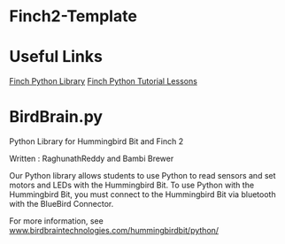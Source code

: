 # Finch2-Template

# Useful Links
[Finch Python Library](https://learn.birdbraintechnologies.com/finch/python/library/)
[Finch Python Tutorial Lessons](https://learn.birdbraintechnologies.com/finch/python/program/)


# BirdBrain.py
Python Library for Hummingbird Bit and Finch 2

Written : RaghunathReddy and Bambi Brewer

Our Python library allows students to use Python to read sensors and set motors and LEDs with the Hummingbird Bit. To use Python with the Hummingbird Bit, you must connect to the Hummingbird Bit via bluetooth with the BlueBird Connector. 

For more information, see www.birdbraintechnologies.com/hummingbirdbit/python/
